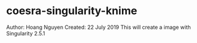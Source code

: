 # coesra-singularity-knime
Author: Hoang Nguyen
Created: 22 July 2019
This will create a image with Singularity 2.5.1 